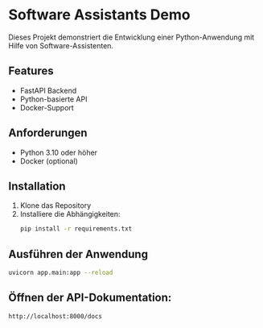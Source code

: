 # Software Assistants Demo

Dieses Projekt demonstriert die Entwicklung einer Python-Anwendung mit Hilfe von Software-Assistenten.

## Features
- FastAPI Backend
- Python-basierte API
- Docker-Support

## Anforderungen
- Python 3.10 oder höher
- Docker (optional)

## Installation
1. Klone das Repository
2. Installiere die Abhängigkeiten:
   ```bash
   pip install -r requirements.txt

## Ausführen der Anwendung
```bash
uvicorn app.main:app --reload
```
## Öffnen der API-Dokumentation:
```bash
http://localhost:8000/docs
```


